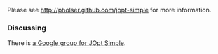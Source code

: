 Please see http://pholser.github.com/jopt-simple for more information.

### Discussing

There is [a Google group for JOpt Simple](https://groups.google.com/d/forum/jopt-simple).
